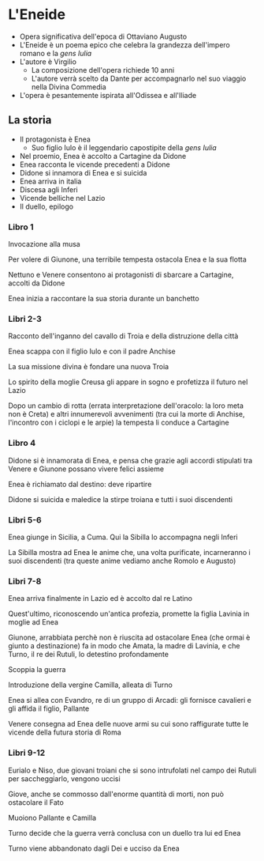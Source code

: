 # L'Eneide

- Opera significativa dell'epoca di Ottaviano Augusto
- L'Eneide è un poema epico che celebra la grandezza dell'impero romano e la *gens Iulia*
- L'autore è Virgilio
	- La composizione dell'opera richiede 10 anni
	- L'autore verrà scelto da Dante per accompagnarlo nel suo viaggio nella Divina Commedia
- L'opera è pesantemente ispirata all'Odissea e all'Iliade

## La storia

- Il protagonista è Enea
	- Suo figlio Iulo è il leggendario capostipite della *gens Iulia*
- Nel proemio, Enea è accolto a Cartagine da Didone
- Enea racconta le vicende precedenti a Didone
- Didone si innamora di Enea e si suicida
- Enea arriva in italia
- Discesa agli Inferi
- Vicende belliche nel Lazio
- Il duello, epilogo

### Libro 1

Invocazione alla musa

Per volere di Giunone, una terribile tempesta ostacola Enea e la sua flotta

Nettuno e Venere consentono ai protagonisti di sbarcare a Cartagine, accolti da Didone

Enea inizia a raccontare la sua storia durante un banchetto

### Libri 2-3

Racconto dell'inganno del cavallo di Troia e della distruzione della città

Enea scappa con il figlio Iulo e con il padre Anchise

La sua missione divina è fondare una nuova Troia

Lo spirito della moglie Creusa gli appare in sogno e profetizza il futuro nel Lazio

Dopo un cambio di rotta (errata interpretazione dell'oracolo: la loro meta non è Creta) e altri innumerevoli avvenimenti (tra cui la morte di Anchise, l'incontro con i ciclopi e le arpie) la tempesta li conduce a Cartagine

### Libro 4

Didone si è innamorata di Enea, e pensa che grazie agli accordi stipulati tra Venere e Giunone possano vivere felici assieme

Enea è richiamato dal destino: deve ripartire

Didone si suicida e maledice la stirpe troiana e tutti i suoi discendenti

### Libri 5-6

Enea giunge in Sicilia, a Cuma. Qui la Sibilla lo accompagna negli Inferi

La Sibilla mostra ad Enea le anime che, una volta purificate, incarneranno i suoi discendenti (tra queste anime vediamo anche Romolo e Augusto)

### Libri 7-8

Enea arriva finalmente in Lazio ed è accolto dal re Latino

Quest'ultimo, riconoscendo un'antica profezia, promette la figlia Lavinia in moglie ad Enea

Giunone, arrabbiata perchè non è riuscita ad ostacolare Enea (che ormai è giunto a destinazione) fa in modo che Amata, la madre di Lavinia, e che Turno, il re dei Rutuli, lo detestino profondamente

Scoppia la guerra

Introduzione della vergine Camilla, alleata di Turno

Enea si allea con Evandro, re di un gruppo di Arcadi: gli fornisce cavalieri e gli affida il figlio, Pallante

Venere consegna ad Enea delle nuove armi su cui sono raffigurate tutte le vicende della futura storia di Roma

### Libri 9-12

Eurialo e Niso, due giovani troiani che si sono intrufolati nel campo dei Rutuli per saccheggiarlo, vengono uccisi

Giove, anche se commosso dall'enorme quantità di morti, non può ostacolare il Fato

Muoiono Pallante e Camilla

Turno decide che la guerra verrà conclusa con un duello tra lui ed Enea

Turno viene abbandonato dagli Dei e ucciso da Enea
